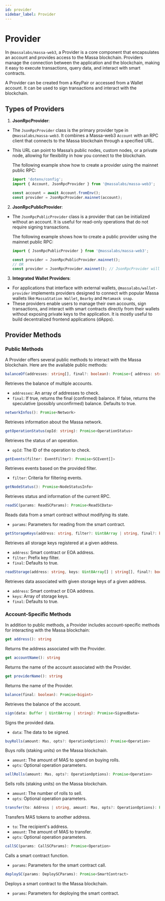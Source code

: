 ```yaml
---
id: provider
sidebar_label: Provider
---
```


# Provider

In `@massalabs/massa-web3`, a Provider is a core component that encapsulates an account and provides access to the Massa blockchain. Providers manage the connection between the application and the blockchain, making it easy to execute transactions, query data, and interact with smart contracts.

A Provider can be created from a KeyPair or accessed from a Wallet account. It can be used to sign transactions and interact with the blockchain.

## Types of Providers

1. **JsonRpcProvider**:

- The `JsonRpcProvider` class is the primary provider type in `@massalabs/massa-web3`. It combines a Massa-web3 `Account` with an RPC client that connects to the Massa blockchain through a specified URL.
- This URL can point to Massa’s public nodes, custom nodes, or a private node, allowing for flexibility in how you connect to the blockchain.

  The following example show how to create a provider using the mainnet public RPC:

  ```typescript
  import 'dotenv/config';
  import { Account, JsonRpcProvider } from '@massalabs/massa-web3';

  const account = await Account.fromEnv();
  const provider = JsonRpcProvider.mainnet(account);
  ```

2. **JsonRpcPublicProvider**:

- The `JsonRpcPublicProvider` class is a provider that can be initialized without an account. It is useful for read-only operations that do not require signing transactions.

  The following example shows how to create a public provider using the mainnet public RPC:

  ```typescript
  import { JsonRpcPublicProvider } from '@massalabs/massa-web3';

  const provider = JsonRpcPublicProvider.mainnet();
  // OR
  const provider = JsonRpcProvider.mainnet(); // JsonRpcProvider will return a JsonRpcPublicProvider if no account is provided
  ```

3. **Integrated Wallet Providers**:

- For applications that interface with external wallets, `@massalabs/wallet-provider` implements providers designed to connect with popular Massa wallets like `MassaStation Wallet`, `Bearby` and `Metamask snap`.
- These providers enable users to manage their own accounts, sign transactions, and interact with smart contracts directly from their wallets without exposing private keys to the application. It is mostly useful to build decentralized frontend applications (dApps).

## Provider Methods

### Public Methods

A Provider offers several public methods to interact with the Massa blockchain. Here are the available public methods:

```typescript
balanceOf(addresses: string[], final?: boolean): Promise<{ address: string; balance: bigint }[]>
```

Retrieves the balance of multiple accounts.

- `addresses`: An array of addresses to check.
- `final`: If true, returns the final (confirmed) balance. If false, returns the speculative (possibly unconfirmed) balance. Defaults to true.

```typescript
networkInfos(): Promise<Network>
```

Retrieves information about the Massa network.

```typescript
getOperationStatus(opId: string): Promise<OperationStatus>
```

Retrieves the status of an operation.

- `opId`: The ID of the operation to check.

```typescript
getEvents(filter: EventFilter): Promise<SCEvent[]>
```

Retrieves events based on the provided filter.

- `filter`: Criteria for filtering events.

```typescript
getNodeStatus(): Promise<NodeStatusInfo>
```

Retrieves status and information of the current RPC.

```typescript
readSC(params: ReadSCParams): Promise<ReadSCData>
```

Reads data from a smart contract without modifying its state.

- `params`: Parameters for reading from the smart contract.

```typescript
getStorageKeys(address: string, filter?: Uint8Array | string, final?: boolean): Promise<Uint8Array[]>
```

Retrieves all storage keys registered at a given address.

- `address`: Smart contract or EOA address.
- `filter`: Prefix key filter.
- `final`: Defaults to true.

```typescript
readStorage(address: string, keys: Uint8Array[] | string[], final?: boolean): Promise<Uint8Array[]>
```

Retrieves data associated with given storage keys of a given address.

- `address`: Smart contract or EOA address.
- `keys`: Array of storage keys.
- `final`: Defaults to true.

### Account-Specific Methods

In addition to public methods, a Provider includes account-specific methods for interacting with the Massa blockchain:

```typescript
get address(): string
```

Returns the address associated with the Provider.

```typescript
get accountName(): string
```

Returns the name of the account associated with the Provider.

```typescript
get providerName(): string
```

Returns the name of the Provider.

```typescript
balance(final: boolean): Promise<bigint>
```

Retrieves the balance of the account.

```typescript
sign(data: Buffer | Uint8Array | string): Promise<SignedData>
```

Signs the provided data.

- `data`: The data to be signed.

```typescript
buyRolls(amount: Mas, opts?: OperationOptions): Promise<Operation>
```

Buys rolls (staking units) on the Massa blockchain.

- `amount`: The amount of MAS to spend on buying rolls.
- `opts`: Optional operation parameters.

```typescript
sellRolls(amount: Mas, opts?: OperationOptions): Promise<Operation>
```

Sells rolls (staking units) on the Massa blockchain.

- `amount`: The number of rolls to sell.
- `opts`: Optional operation parameters.

```typescript
transfer(to: Address | string, amount: Mas, opts?: OperationOptions): Promise<Operation>
```

Transfers MAS tokens to another address.

- `to`: The recipient's address.
- `amount`: The amount of MAS to transfer.
- `opts`: Optional operation parameters.

```typescript
callSC(params: CallSCParams): Promise<Operation>
```

Calls a smart contract function.

- `params`: Parameters for the smart contract call.

```typescript
deploySC(params: DeploySCParams): Promise<SmartContract>
```

Deploys a smart contract to the Massa blockchain.

- `params`: Parameters for deploying the smart contract.
